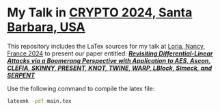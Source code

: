 # My Talk in [CRYPTO 2024, Santa Barbara, USA](https://crypto.iacr.org/2024/)

This repository includes the LaTex sources for my talk at [Loria, Nancy, France 2024](https://caramba.loria.fr/seminars/) to present our paper entitled: [***Revisiting Differential-Linear Attacks via a Boomerang Perspective with Application to AES, Ascon, CLEFIA, SKINNY, PRESENT, KNOT, TWINE, WARP, LBlock, Simeck, and SERPENT***](https://ia.cr/2024/255)


Use the following command to compile the latex file:

```sh
latexmk -pdf main.tex
```
